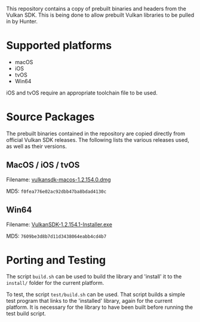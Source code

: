 This repository contains a copy of prebuilt binaries and headers from
the Vulkan SDK. This is being done to allow prebuilt Vulkan libraries
to be pulled in by Hunter.

# Supported platforms

- macOS
- iOS
- tvOS
- Win64

iOS and tvOS require an appropriate toolchain file to be used.

# Source Packages

The prebuilt binaries contained in the repository are copied directly
from official Vulkan SDK releases. The following lists the various
releases used, as well as their versions.

## MacOS / iOS / tvOS

Filename: [vulkansdk-macos-1.2.154.0.dmg](https://vulkan.lunarg.com/sdk/home#sdk/downloadConfirm/1.2.154.0/mac/vulkansdk-macos-1.2.154.0.dmg)

MD5: `f0fea776e02ac92dbb47ba8bdad4130c`

## Win64

Filename: [VulkanSDK-1.2.154.1-Installer.exe](https://vulkan.lunarg.com/sdk/home#sdk/downloadConfirm/1.2.154.1/windows/VulkanSDK-1.2.154.1-Installer.exe)

MD5: `7609be3d8b7d11d3438064eabb4cd4b7`

# Porting and Testing

The script `build.sh` can be used to build the library and 'install' it
to the `install/` folder for the current platform.

To test, the script `test/build.sh` can be used. That script builds a
simple test program that links to the 'installed' library, again for the
current platform. It is necessary for the library to have been built
before running the test build script.
